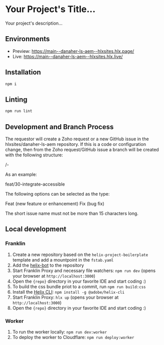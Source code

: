 # Your Project's Title...
Your project's description...

## Environments
- Preview: https://main--danaher-ls-aem--hlxsites.hlx.page/
- Live: https://main--danaher-ls-aem--hlxsites.hlx.live/

## Installation

```sh
npm i
```

## Linting

```sh
npm run lint
```

## Development and Branch Process
The requestor will create a Zoho request or a new GitHub issue in the hlxsites/danaher-ls-aem repository. 
If this is a code or configuration change, then from the Zoho request/GitHub issue a branch will be created with the following structure: 

<type>/<id>- <short issue name> 

As an example:

feat/30-integrate-accessible 

The following options can be selected as the type: 

Feat (new feature or enhancement) 
Fix (bug fix) 

The short issue name must not be more than 15 characters long. 

## Local development

### Franklin

1. Create a new repository based on the `helix-project-boilerplate` template and add a mountpoint in the `fstab.yaml`
1. Add the [helix-bot](https://github.com/apps/helix-bot) to the repository
1. Start Franklin Proxy and necessary file watchers: `npm run dev` (opens your browser at `http://localhost:3000`)
1. Open the `{repo}` directory in your favorite IDE and start coding :)
1. To build the css bundle priot to a commit, run `npm run build:css`
1. Install the [Helix CLI](https://github.com/adobe/helix-cli): `npm install -g @adobe/helix-cli`
1. Start Franklin Proxy: `hlx up` (opens your browser at `http://localhost:3000`)
1. Open the `{repo}` directory in your favorite IDE and start coding :)


### Worker

1. To run the worker locally: `npm run dev:worker`
2. To deploy the worker to Cloudflare: `npm run deploy:worker`
